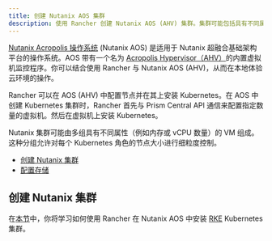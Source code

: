 ```yaml
---
title: 创建 Nutanix AOS 集群
description: 使用 Rancher 创建 Nutanix AOS (AHV) 集群。集群可能包括具有不同属性的 VM 组，这些属性可用于细粒度控制节点的大小。
---
```


<head>
  <link rel="canonical" href="https://ranchermanager.docs.rancher.com/zh/how-to-guides/new-user-guides/launch-kubernetes-with-rancher/use-new-nodes-in-an-infra-provider/nutanix"/>
</head>

[Nutanix Acropolis 操作系统](https://www.nutanix.com/products/acropolis) (Nutanix AOS) 是适用于 Nutanix 超融合基础架构平台的操作系统。AOS 带有一个名为 [Acropolis Hypervisor（AHV）](https://www.nutanix.com/products/ahv)的内置虚拟机监控程序。你可以结合使用 Rancher 与 Nutanix AOS (AHV)，从而在本地体验云环境的操作。

Rancher 可以在 AOS (AHV) 中配置节点并在其上安装 Kubernetes。在 AOS 中创建 Kubernetes 集群时，Rancher 首先与 Prism Central API 通信来配置指定数量的虚拟机。然后在虚拟机上安装 Kubernetes。

Nutanix 集群可能由多组具有不同属性（例如内存或 vCPU 数量）的 VM 组成。这种分组允许对每个 Kubernetes 角色的节点大小进行细粒度控制。

- [创建 Nutanix 集群](./provision-kubernetes-clusters-in-aos.md#创建-nutanix-aos-集群)
- [配置存储](./provision-kubernetes-clusters-in-aos.md)

## 创建 Nutanix 集群

在[本节](./provision-kubernetes-clusters-in-aos.md)中，你将学习如何使用 Rancher 在 Nutanix AOS 中安装 [RKE](https://rancher.com/docs/rke/latest/en/) Kubernetes 集群。
